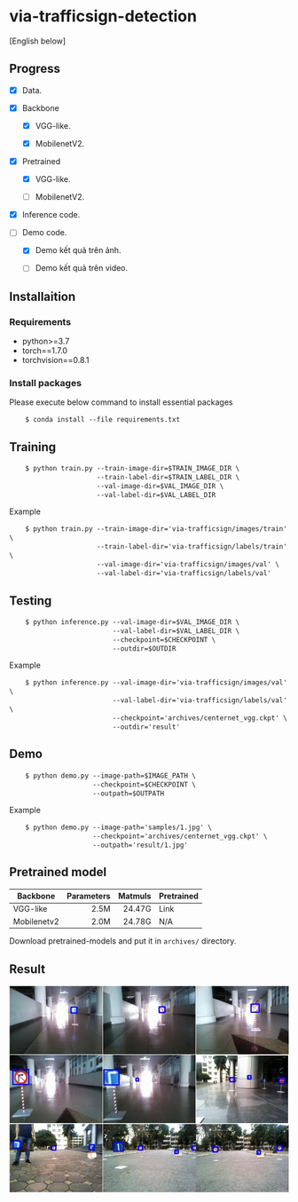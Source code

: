 # via-trafficsign-detection

[English below]

## Progress

- [x] Data.

- [x] Backbone

    - [x] VGG-like.

    - [x] MobilenetV2.

- [x] Pretrained

    - [x] VGG-like.

    - [ ] MobilenetV2.

- [x] Inference code.

  
- [ ] Demo code.

    - [x] Demo kết quả trên ảnh.

    - [ ] Demo kết quả trên video.

## Installaition
### Requirements
- python>=3.7
- torch==1.7.0
- torchvision==0.8.1

### Install packages
Please execute below command to install essential packages
```
    $ conda install --file requirements.txt
```

## Training
```
    $ python train.py --train-image-dir=$TRAIN_IMAGE_DIR \
                      --train-label-dir=$TRAIN_LABEL_DIR \
                      --val-image-dir=$VAL_IMAGE_DIR \
                      --val-label-dir=$VAL_LABEL_DIR
```
Example
```
    $ python train.py --train-image-dir='via-trafficsign/images/train' \
                      --train-label-dir='via-trafficsign/labels/train' \
                      --val-image-dir='via-trafficsign/images/val' \
                      --val-label-dir='via-trafficsign/labels/val'
```
## Testing
```
    $ python inference.py --val-image-dir=$VAL_IMAGE_DIR \
                          --val-label-dir=$VAL_LABEL_DIR \
                          --checkpoint=$CHECKPOINT \
                          --outdir=$OUTDIR
```
Example
```
    $ python inference.py --val-image-dir='via-trafficsign/images/val' \
                          --val-label-dir='via-trafficsign/labels/val' \
                          --checkpoint='archives/centernet_vgg.ckpt' \
                          --outdir='result'
```

## Demo
```
    $ python demo.py --image-path=$IMAGE_PATH \
                     --checkpoint=$CHECKPOINT \
                     --outpath=$OUTPATH
```
Example
```
    $ python demo.py --image-path='samples/1.jpg' \
                     --checkpoint='archives/centernet_vgg.ckpt' \
                     --outpath='result/1.jpg'
```
## Pretrained model
Backbone | Parameters | Matmuls | Pretrained
| --- | ---: | ---: | :--- |
VGG-like | 2.5M | 24.47G | Link
Mobilenetv2 | 2.0M | 24.78G | N/A 

Download pretrained-models and put it in ```archives/``` directory. 

## Result
![alt text](assets/result.png)

